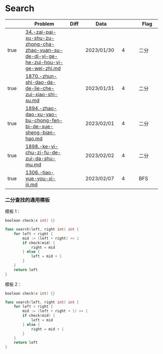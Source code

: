 # Search

<table><thead><tr><th width="73" data-type="checkbox"> </th><th width="259">Problem</th><th width="74" data-type="select">Diff</th><th width="124">Data</th><th width="110" data-type="rating" data-max="5"></th><th width="104">Flag</th></tr></thead><tbody><tr><td>true</td><td><a data-mention href="34.-zai-pai-xu-shu-zu-zhong-cha-zhao-yuan-su-de-di-yi-ge-he-zui-hou-yi-ge-wei-zhi.md">34.-zai-pai-xu-shu-zu-zhong-cha-zhao-yuan-su-de-di-yi-ge-he-zui-hou-yi-ge-wei-zhi.md</a></td><td></td><td>2023/01/30</td><td>4</td><td>二分</td></tr><tr><td>true</td><td><a data-mention href="1870.-zhun-shi-dao-da-de-lie-che-zui-xiao-shi-su.md">1870.-zhun-shi-dao-da-de-lie-che-zui-xiao-shi-su.md</a></td><td></td><td>2023/01/31</td><td>4</td><td>二分</td></tr><tr><td>true</td><td><a data-mention href="1894.-zhao-dao-xu-yao-bu-chong-fen-bi-de-xue-sheng-bian-hao.md">1894.-zhao-dao-xu-yao-bu-chong-fen-bi-de-xue-sheng-bian-hao.md</a></td><td></td><td>2023/02/01</td><td>4</td><td>二分</td></tr><tr><td>true</td><td><a data-mention href="1898.-ke-yi-chu-zi-fu-de-zui-da-shu-mu.md">1898.-ke-yi-chu-zi-fu-de-zui-da-shu-mu.md</a></td><td></td><td>2023/02/02</td><td>4</td><td>二分</td></tr><tr><td>true</td><td><a data-mention href="1306.-tiao-yue-you-xi-iii.md">1306.-tiao-yue-you-xi-iii.md</a></td><td></td><td>2023/02/07</td><td>4</td><td>BFS</td></tr></tbody></table>

### 二分查找的通用模板

模板 1：

```go
boolean check(x int) {}

func search(left, right int) int {
    for left < right {
        mid := (left + right) >> 1
        if check(mid) {
            right = mid
        } else {
            left = mid + 1
        }
    }
    return left
}
```

模板 2：

```go
boolean check(x int) {}

func search(left, right int) int {
    for left < right {
        mid := (left + right + 1) >> 1
        if check(mid) {
            left = mid
        } else {
            right = mid + 1
        }
    }
    return left
}
```
